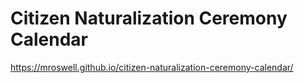 # Citizen Naturalization Ceremony Calendar

https://mroswell.github.io/citizen-naturalization-ceremony-calendar/
